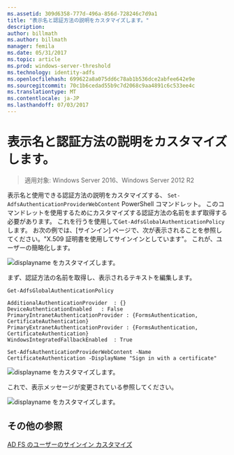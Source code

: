 ```yaml
---
ms.assetid: 309d6358-777d-496a-856d-728246c7d9a1
title: "表示名と認証方法の説明をカスタマイズします。"
description: 
author: billmath
ms.author: billmath
manager: femila
ms.date: 05/31/2017
ms.topic: article
ms.prod: windows-server-threshold
ms.technology: identity-adfs
ms.openlocfilehash: 699622a8a075dd6c78ab1b536dce2abfee642e9e
ms.sourcegitcommit: 70c1b6cedad55b9c7d2068c9aa4891c6c533ee4c
ms.translationtype: MT
ms.contentlocale: ja-JP
ms.lasthandoff: 07/03/2017
---
```

# <a name="customize-the-display-names-and-descriptions-for-authentication-methods"></a>表示名と認証方法の説明をカスタマイズします。 

>適用対象: Windows Server 2016、Windows Server 2012 R2

表示名と使用できる認証方法の説明をカスタマイズする、 `Set-AdfsAuthenticationProviderWebContent` PowerShell コマンドレット。  このコマンドレットを使用するためにカスタマイズする認証方法の名前をまず取得する必要があります。  これを行うを使用して`Get-AdfsGlobalAuthenticationPolicy`します。  お次の例では、[サインイン] ページで、次が表示されることを参照してください。"X.509 証明書を使用してサインインとしています"。  これが、ユーザーの簡略化します。  
  
![displayname をカスタマイズします。](media/AD-FS-user-sign-in-customization/ADFS_Customize_Update1.PNG)  
  
まず、認証方法の名前を取得し、表示されるテキストを編集します。  
  
 
    Get-AdfsGlobalAuthenticationPolicy  
      
    AdditionalAuthenticationProvider  : {}  
    DeviceAuthenticationEnabled   : False  
    PrimaryIntranetAuthenticationProvider : {FormsAuthentication, CertificateAuthentication}  
    PrimaryExtranetAuthenticationProvider : {FormsAuthentication, CertificateAuthentication}  
    WindowsIntegratedFallbackEnabled  : True  
      
    Set-AdfsAuthenticationProviderWebContent -Name CertificateAuthentication -DisplayName "Sign in with a certificate"  
  
  
![displayname をカスタマイズします。](media/AD-FS-user-sign-in-customization/ADFS_Customize_Update2.PNG)  
  
これで、表示メッセージが変更されている参照してください。  
  
![displayname をカスタマイズします。](media/AD-FS-user-sign-in-customization/ADFS_Customize_Update3.PNG)  

## <a name="additional-references"></a>その他の参照 
[AD FS のユーザーのサインイン カスタマイズ](AD-FS-user-sign-in-customization.md) 

